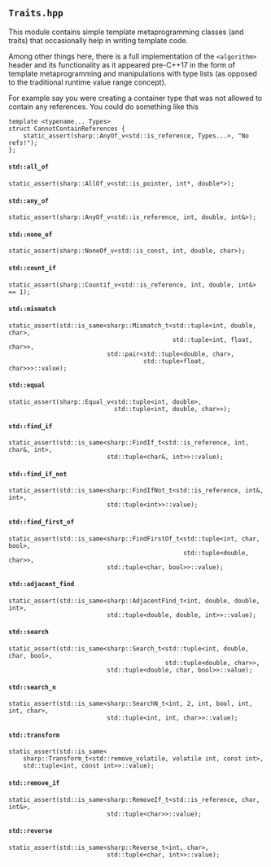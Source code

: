 `Traits.hpp`
----------------

This module contains simple template metaprogramming classes (and traits) that
occasionally help in writing template code.

Among other things here, there is a full implementation of the `<algorithm>`
header and its functionality as it appeared pre-C++17 in the form of template
metaprogramming and manipulations with type lists (as opposed to the
traditional runtime value range concept).

For example say you were creating a container type that was not allowed to
contain any references.  You could do something like this

```
template <typename... Types>
struct CannotContainReferences {
    static_assert(sharp::AnyOf_v<std::is_reference, Types...>, "No refs!");
};
```


#### `std::all_of`
```
static_assert(sharp::AllOf_v<std::is_pointer, int*, double*>);
```

#### `std::any_of`

```
static_assert(sharp::AnyOf_v<std::is_reference, int, double, int&>);
```

#### `std::none_of`

```
static_assert(sharp::NoneOf_v<std::is_const, int, double, char>);
```

#### `std::count_if`

```
static_assert(sharp::Countif_v<std::is_reference, int, double, int&> == 1);
```

#### `std::mismatch`

```
static_assert(std::is_same<sharp::Mismatch_t<std::tuple<int, double, char>,
                                             std::tuple<int, float, char>>,
                           std::pair<std::tuple<double, char>,
                                     std::tuple<float, char>>>::value);
```

#### `std::equal`

```
static_assert(sharp::Equal_v<std::tuple<int, double>,
                             std::tuple<int, double, char>>);
```

#### `std::find_if`

```
static_assert(std::is_same<sharp::FindIf_t<std::is_reference, int, char&, int>,
                           std::tuple<char&, int>>::value);
```

#### `std::find_if_not`

```
static_assert(std::is_same<sharp::FindIfNot_t<std::is_reference, int&, int>,
                           std::tuple<int>>::value);
```

#### `std::find_first_of`

```
static_assert(std::is_same<sharp::FindFirstOf_t<std::tuple<int, char, bool>,
                                                std::tuple<double, char>>,
                           std::tuple<char, bool>>::value);
```

#### `std::adjacent_find`

```
static_assert(std::is_same<sharp::AdjacentFind_t<int, double, double, int>,
                           std::tuple<double, double, int>>::value);
```

#### `std::search`

```
static_assert(std::is_same<sharp::Search_t<std::tuple<int, double, char, bool>,
                                           std::tuple<double, char>>,
                           std::tuple<double, char, bool>>::value);
```

#### `std::search_n`

```
static_assert(std::is_same<sharp::SearchN_t<int, 2, int, bool, int, int, char>,
                           std::tuple<int, int, char>>::value);
```

#### `std::transform`

```
static_assert(std::is_same<
    sharp::Transform_t<std::remove_volatile, volatile int, const int>,
    std::tuple<int, const int>>::value);
```

#### `std::remove_if`

```
static_assert(std::is_same<sharp::RemoveIf_t<std::is_reference, char, int&>,
                           std::tuple<char>>::value);
```

#### `std::reverse`

```
static_assert(std::is_same<sharp::Reverse_t<int, char>,
                           std::tuple<char, int>>::value);
```
